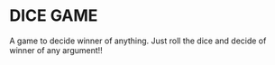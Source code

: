 # DICE GAME

A game to decide winner of anything.
Just roll the dice and decide of winner of any argument!!
